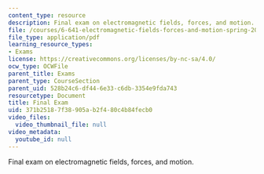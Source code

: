 ```yaml
---
content_type: resource
description: Final exam on electromagnetic fields, forces, and motion.
file: /courses/6-641-electromagnetic-fields-forces-and-motion-spring-2009/371b25187f38905ab2f480c4b84fecb0_MIT6_641s09_exam2008.pdf
file_type: application/pdf
learning_resource_types:
- Exams
license: https://creativecommons.org/licenses/by-nc-sa/4.0/
ocw_type: OCWFile
parent_title: Exams
parent_type: CourseSection
parent_uid: 528b24c6-df44-6e33-c6db-3354e9fda743
resourcetype: Document
title: Final Exam
uid: 371b2518-7f38-905a-b2f4-80c4b84fecb0
video_files:
  video_thumbnail_file: null
video_metadata:
  youtube_id: null
---
```

Final exam on electromagnetic fields, forces, and motion.